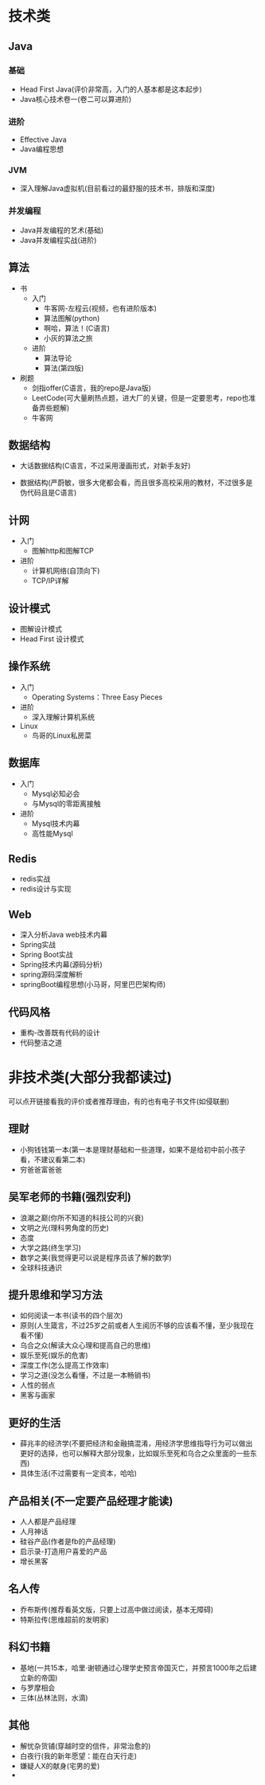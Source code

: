 # 技术类

## Java

### 基础

- Head First  Java(评价非常高，入门的人基本都是这本起步)
- Java核心技术卷一(卷二可以算进阶)

### 进阶

- Effective Java
- Java编程思想

### JVM

- 深入理解Java虚拟机(目前看过的最舒服的技术书，排版和深度)

### 并发编程

- Java并发编程的艺术(基础)
- Java并发编程实战(进阶)

## 算法

- 书
  - 入门
    - 牛客网-左程云(视频，也有进阶版本)
    - 算法图解(python)
    - 啊哈，算法！(C语言)
    - 小灰的算法之旅
  - 进阶
    - 算法导论
    - 算法(第四版)
- 刷题
  - 剑指offer(C语言，我的repo是Java版)
  - LeetCode(可大量刷热点题，进大厂的关键，但是一定要思考，repo也准备弄些题解)
  - 牛客网

## 数据结构

- 大话数据结构(C语言，不过采用漫画形式，对新手友好)

- 数据结构(严蔚敏，很多大佬都会看，而且很多高校采用的教材，不过很多是伪代码且是C语言)

## 计网

- 入门 
  - 图解http和图解TCP
- 进阶
  - 计算机网络(自顶向下)
  - TCP/IP详解

## 设计模式

- 图解设计模式
- Head First 设计模式

## 操作系统

- 入门
  - Operating Systems：Three Easy Pieces
- 进阶
  - 深入理解计算机系统
- Linux
  - 鸟哥的Linux私房菜

## 数据库

- 入门
  - Mysql必知必会
  - 与Mysql的零距离接触
- 进阶
  - Mysql技术内幕
  - 高性能Mysql

## Redis

- redis实战
- redis设计与实现

## Web

- 深入分析Java web技术内幕
- Spring实战
- Spring Boot实战
- Spring技术内幕(源码分析)
- spring源码深度解析
- springBoot编程思想(小马哥，阿里巴巴架构师)

## 代码风格

- 重构-改善既有代码的设计
- 代码整洁之道

# 非技术类(大部分我都读过)

可以点开链接看我的评价或者推荐理由，有的也有电子书文件(如侵联删)

## 理财

- 小狗钱钱第一本(第一本是理财基础和一些道理，如果不是给初中前小孩子看，不建议看第二本)
- 穷爸爸富爸爸

## 吴军老师的书籍(强烈安利)

- 浪潮之巅(你所不知道的科技公司的兴衰)
- 文明之光(理科男角度的历史)
- 态度
- 大学之路(终生学习)
- 数学之美(我觉得更可以说是程序员该了解的数学)
- 全球科技通识

## 提升思维和学习方法

- 如何阅读一本书(读书的四个层次)
- 原则(人生箴言，不过25岁之前或者人生阅历不够的应该看不懂，至少我现在看不懂)
- 乌合之众(解读大众心理和提高自己的思维)
- 娱乐至死(娱乐的危害)
- 深度工作(怎么提高工作效率)
- 学习之道(没怎么看懂，不过是一本畅销书)
- 人性的弱点
- 黑客与画家

## 更好的生活

- 薛兆丰的经济学(不要把经济和金融搞混淆，用经济学思维指导行为可以做出更好的选择，也可以解释大部分现象，比如娱乐至死和乌合之众里面的一些东西)
- 具体生活(不过需要有一定资本，哈哈)

## 产品相关(不一定要产品经理才能读)

- 人人都是产品经理
- 人月神话
- 硅谷产品(作者是fb的产品经理)
- 启示录-打造用户喜爱的产品
- 增长黑客

## 名人传

- 乔布斯传(推荐看英文版，只要上过高中做过阅读，基本无障碍)
- 特斯拉传(思维超前的发明家)

## 科幻书籍

- 基地(一共15本，哈里·谢顿通过心理学史预言帝国灭亡，并预言1000年之后建立新的帝国)
- 与罗摩相会
- 三体(丛林法则，水滴)

## 其他

- 解忧杂货铺(穿越时空的信件，非常治愈的)
- 白夜行(我的新年愿望：能在白天行走)
- 嫌疑人X的献身(宅男的爱)
- 









